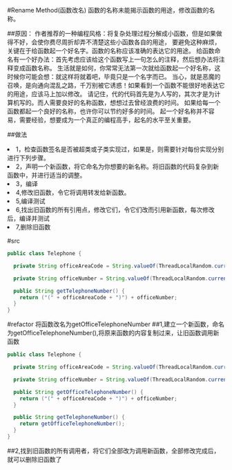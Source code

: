 #Rename Method(函数改名)
函数的名称未能揭示函数的用途，修改函数的名称。


##原因：
  作者推荐的一种编程风格：将复杂处理过程分解成小函数，但是如果做得不好，会使你费尽周折却弄不清楚这些小函数各自的用途，
要避免这种麻烦，关键在于给函数起一个好名字。函数的名称应该准确的表达它的用途。
给函数命名有一个好办法：首先考虑应该给这个函数写上一句怎么的注释，然后想办法将注释变成函数名称。
  生活就是如何，你常常无法第一次就给函数起一个好名称，这时候你可能会想：就这样将就着吧，毕竟只是一个名字而已。
当心，就是恶魔的召唤，是向通向混乱之路，千万别被它诱惑！如果看到一个函数不能很好地表达它的用途，应该马上加以修改。
请记住，代的代码首先是为人写的，其次才是为计算机写的。而人需要良好的名称函数，想想过去曾经浪费的时间。
如果给每一个函数都起一个良好的名称，也许你可以节约好多的时间。
起一个好名称并不容易，需要经验，想要成为一个真正的编程高手，起名的水平至关重要。

##做法
<li>1，检查函数签名是否被超类或子类实现过，如果是，则需要针对每份实现分别进行下列步骤。</li>
<li>2，声明一个新函数，将它命名为你想要的新名称。将旧函数的代码复杂到新函数中，并进行适当的调整。</li>
<li>3，编译</li>
<li>4,修改旧函数，令它将调用转发给新函数。</li>
<li>5,编译测试</li>
<li>6,找出旧函数的所有引用点，修改它们，令它们改而引用新函数，每次修改后，编译并测试</li>
<li>7,删除旧函数</li>

#src
```java
public class Telephone {

  private String officeAreaCode = String.valueOf(ThreadLocalRandom.current().nextLong());

  private String officeNumber = String.valueOf(ThreadLocalRandom.current().nextLong());;

  public String getTelephoneNumber() {
    return ("(" + officeAreaCode + ")") + officeNumber;
  }
}
```


#refactor
将函数改名为getOfficeTelephoneNumber
##1,建立一个新函数，命名为getOfficeTelephoneNumber(),将原来函数的内容复制过来，让旧函数调用新函数
```java
public class Telephone {

  private String officeAreaCode = String.valueOf(ThreadLocalRandom.current().nextLong());

  private String officeNumber = String.valueOf(ThreadLocalRandom.current().nextLong());;

  public String getOfficeTelephoneNumber() {
    return ("(" + officeAreaCode + ")") + officeNumber;
  }

  public String getTelephoneNumber() {
    return getOfficeTelephoneNumber();
  }
}

```
##2,找到旧函数的所有调用者，将它们全部改为调用新函数，全部修改完成后，就可以删除旧函数了

